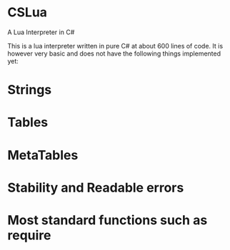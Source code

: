 # CSLua
A Lua Interpreter in C#

This is a lua interpreter written in pure C# at about 600 lines of code.
It is however very basic and does not have the following things implemented yet:
# Strings
# Tables
# MetaTables
# Stability and Readable errors
# Most standard functions such as require